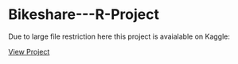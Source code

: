 # Bikeshare---R-Project

Due to large file restriction here this project is avaialable on Kaggle:

<a href="https://www.kaggle.com/code/folakareem/bikeshare-eda-in-r/"> View Project
